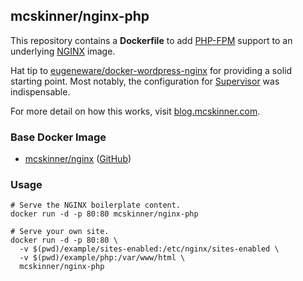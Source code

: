 ## mcskinner/nginx-php

This repository contains a **Dockerfile** to add [PHP-FPM](http://php-fpm.org/)
support to an underlying [NGINX](http://nginx.org/en/) image.

Hat tip to [eugeneware/docker-wordpress-nginx](https://github.com/eugeneware/docker-wordpress-nginx)
for providing a solid starting point. Most notably, the configuration for
[Supervisor](http://supervisord.org/) was indispensable.

For more detail on how this works, visit [blog.mcskinner.com](http://blog.mcskinner.com/2016/04/17/behold-dockerfiles/).

### Base Docker Image

* [mcskinner/nginx](https://hub.docker.com/r/mcskinner/nginx) ([GitHub](https://github.com/mcskinner/docker-nginx))

### Usage

	# Serve the NGINX boilerplate content.
    docker run -d -p 80:80 mcskinner/nginx-php

    # Serve your own site.
    docker run -d -p 80:80 \
      -v $(pwd)/example/sites-enabled:/etc/nginx/sites-enabled \
      -v $(pwd)/example/php:/var/www/html \
      mcskinner/nginx-php
